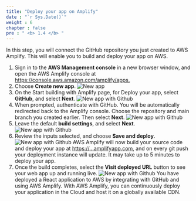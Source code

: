 ```yaml
---
title: "Deploy your app on Amplify"
date : "`r Sys.Date()`"
weight : 6
chapter : false
pre : " <b> 1.4 </b> "
---
```

In this step, you will connect the GitHub repository you just created to AWS Amplify. This will enable you to build and deploy your app on AWS.
1. Sign in to the **AWS Management console** in a new browser window, and open the AWS Amplify console at <https://console.aws.amazon.com/amplify/apps.> 
2. Choose **Create new app**. 
![New app](/images/p.1/1.7.png?featherlight=false&width=90pc)
3. On the Start building with Amplify page, for Deploy your app, select **GitHub**, and select **Next**.
![New app with Github](/images/p.1/1.8.png?featherlight=false&width=90pc)
4. When prompted, authenticate with GitHub. You will be automatically redirected back to the Amplify console. Choose the repository and main branch you created earlier. Then select **Next**.
![New app with Github](/images/p.1/1.9.png?featherlight=false&width=90pc)
5. Leave the default **build settings**, and select **Next**.
![New app with Github](/images/p.1/1.10.png?featherlight=false&width=90pc)
6. Review the inputs selected, and choose **Save and deploy**.
![New app with Github](/images/p.1/1.11.png?featherlight=false&width=90pc)
AWS Amplify will now build your source code and deploy your app at <https://...amplifyapp.com>, and on every git push your deployment instance will update. It may take up to 5 minutes to deploy your app.
7. Once the build completes, select the **Visit deployed URL** button to see your web app up and running live. 
![New app with Github](/images/p.1/1.12.png?featherlight=false&width=90pc)
You have deployed a React application to AWS by integrating with GitHub and using AWS Amplify. With AWS Amplify, you can continuously deploy your application in the Cloud and host it on a globally available CDN.